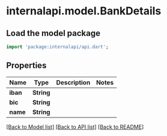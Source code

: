 # internalapi.model.BankDetails

## Load the model package
```dart
import 'package:internalapi/api.dart';
```

## Properties
Name | Type | Description | Notes
------------ | ------------- | ------------- | -------------
**iban** | **String** |  | 
**bic** | **String** |  | 
**name** | **String** |  | 

[[Back to Model list]](../README.md#documentation-for-models) [[Back to API list]](../README.md#documentation-for-api-endpoints) [[Back to README]](../README.md)


